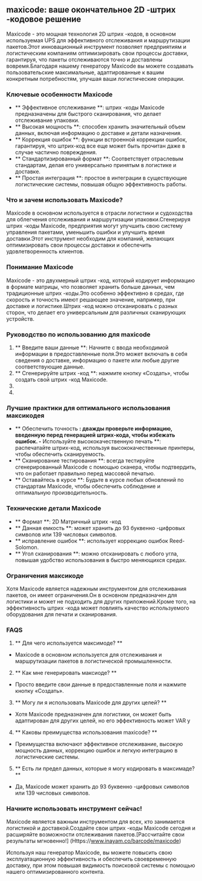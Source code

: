 ## maxicode: ваше окончательное 2D -штрих -кодовое решение

Maxicode - это мощная технология 2D штрих -кодов, в основном используемая UPS для эффективного отслеживания и маршрутизации пакетов.Этот инновационный инструмент позволяет предприятиям и логистическим компаниям оптимизировать свои процессы доставки, гарантируя, что пакеты отслеживаются точно и доставлены вовремя.Благодаря нашему генератору Maxicode вы можете создавать пользовательские максимальные, адаптированные к вашим конкретным потребностям, улучшая ваши логистические операции.

### Ключевые особенности Maxicode

- ** Эффективное отслеживание **: штрих -коды Maxicode предназначены для быстрого сканирования, что делает отслеживание упаковки.
- ** Высокая мощность **: способен хранить значительный объем данных, включая информацию о доставке и детали назначения.
- ** Коррекция ошибок **: функции встроенной коррекции ошибок, гарантируя, что штрих-код все еще может быть прочитан даже в случае частично повреждения.
- ** Стандартизированный формат **: Соответствует отраслевым стандартам, делая его универсально принятым в логистике и доставке.
- ** Простая интеграция **: простое в интеграции в существующие логистические системы, повышая общую эффективность работы.

### Что и зачем использовать Maxicode?

Maxicode в основном используется в отрасли логистики и судоходства для облегчения отслеживания и маршрутизации упаковки.Сгенерируя штрих -коды Maxicode, предприятия могут улучшить свою систему управления пакетами, уменьшить ошибки и улучшить время доставки.Этот инструмент необходим для компаний, желающих оптимизировать свои процессы доставки и обеспечить удовлетворенность клиентов.

### Понимание Maxicode

Maxicode - это двухмерный штрих -код, который кодирует информацию в формате матрицы, что позволяет хранить больше данных, чем традиционные штрих -коды.Это особенно эффективно в средах, где скорость и точность имеют решающее значение, например, при доставке и логистике.Штрих -код можно отсканировать с разных сторон, что делает его универсальным для различных сканирующих устройств.

### Руководство по использованию для maxicode

1. ** Введите ваши данные **: Начните с ввода необходимой информации в предоставленные поля.Это может включать в себя сведения о доставке, информацию о пакете или любые другие соответствующие данные.
2. ** Сгенерируйте штрих -код **: нажмите кнопку «Создать», чтобы создать свой штрих -код Maxicode.
3.
4.

### Лучшие практики для оптимального использования максикодея

- ** Обеспечить точность **: дважды проверьте информацию, введенную перед генерацией штрих-кода, чтобы избежать ошибок.
-** Используйте высококачественную печать **: распечатайте штрих-код, используя высококачественные принтеры, чтобы обеспечить сканируемость.
- ** Сканирование тестирования **: всегда тестируйте сгенерированный Maxicode с помощью сканера, чтобы подтвердить, что он работает правильно перед массовой печатью.
- ** Оставайтесь в курсе **: Будьте в курсе любых обновлений по стандартам Maxicode, чтобы обеспечить соблюдение и оптимальную производительность.

### Технические детали Maxicode

- ** Формат **: 2D Матричный штрих -код
- ** Данная емкость **: может хранить до 93 буквенно -цифровых символов или 139 числовых символов.
- ** исправление ошибок **: использует коррекцию ошибок Reed-Solomon.
- ** Угол сканирования **: можно отсканировать с любого угла, повышая удобство использования в быстро меняющихся средах.

### Ограничения максикоде

Хотя Maxicode является надежным инструментом для отслеживания пакетов, он имеет ограничения.Он в основном предназначен для логистики и может не подходить для других приложений.Кроме того, на эффективность штрих -кода может повлиять качество используемого оборудования для печати и сканирования.

### FAQS

1. ** Для чего используется максимоде? **
- Maxicode в основном используется для отслеживания и маршрутизации пакетов в логистической промышленности.

2. ** Как мне генерировать максиоде? **
- Просто введите свои данные в предоставленные поля и нажмите кнопку «Создать».

3. ** Могу ли я использовать Maxicode для других целей? **
- Хотя Maxicode предназначен для логистики, он может быть адаптирован для других целей, но его эффективность может VAR у

4. ** Каковы преимущества использования maxicode? **
- Преимущества включают эффективное отслеживание, высокую мощность данных, коррекцию ошибок и легкую интеграцию в логистические системы.

5. ** Есть ли предел данных, которые я могу кодировать в максимаде? **
- Да, Maxicode может хранить до 93 буквенно -цифровых символов или 139 числовых символов.

### Начните использовать инструмент сейчас!

Maxicode является важным инструментом для всех, кто занимается логистикой и доставкой.Создайте свои штрих -коды Maxicode сегодня и расширяйте возможности отслеживания пакетов.[Рассчитайте свои результаты мгновенно!] (Https://www.inayam.co/barcode/maxicode)

Используя наш генератор Maxicode, вы можете повысить свою эксплуатационную эффективность и обеспечить своевременную доставку, при этом повышая видимость поисковой системы с помощью нашего оптимизированного контента.